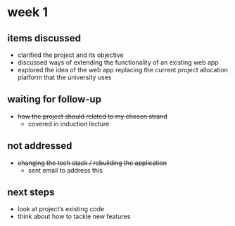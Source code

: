 # week 1

## items discussed

- clarified the project and its objective
- discussed ways of extending the functionality of an existing web app
- explored the idea of the web app replacing the current project allocation platform that the university uses

## waiting for follow-up

- ~~how the project should related to my chosen strand~~
  - covered in induction lecture

## not addressed

- ~~changing the tech stack / rebuilding the application~~
  - sent email to address this

## next steps

- look at project’s existing code
- think about how to tackle new features
